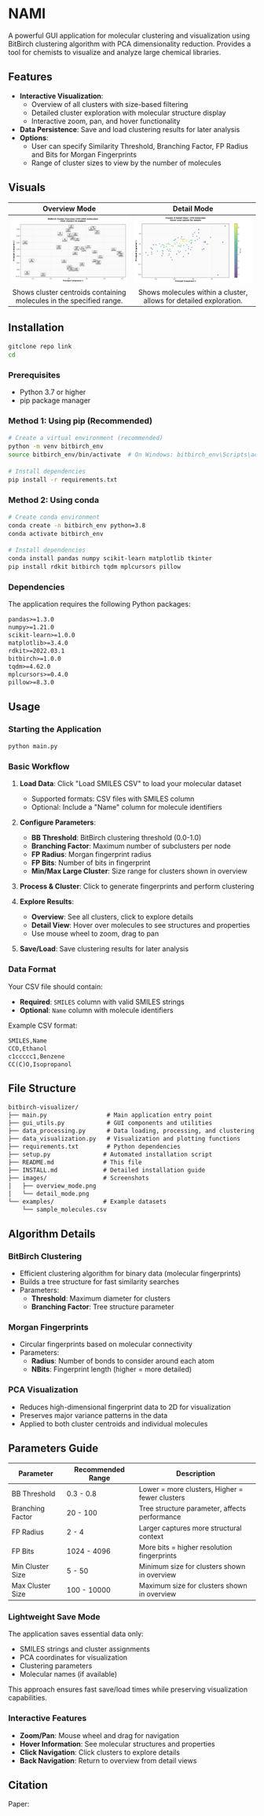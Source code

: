 # NAMI

A powerful GUI application for molecular clustering and visualization using BitBirch clustering algorithm with PCA dimensionality reduction. Provides a tool for chemists to visualize and analyze large chemical libraries.

## Features

- **Interactive Visualization**: 
  - Overview of all clusters with size-based filtering
  - Detailed cluster exploration with molecular structure display
  - Interactive zoom, pan, and hover functionality
- **Data Persistence**: Save and load clustering results for later analysis
- **Options**: 
   - User can specify Similarity Threshold, Branching Factor, FP Radius and Bits for Morgan Fingerprints
   - Range of cluster sizes to view by the number of molecules

## Visuals
<p align="center">

| Overview Mode | Detail Mode |
|:-------------:|:-----------:|
| ![Overview Mode](images/overview.png) | ![Detail Mode](images/detail.png) |
| Shows cluster centroids containing molecules in the specified range. | Shows molecules within a cluster, allows for detailed exploration. |

</p>

## Installation

```bash
gitclone repo link
cd 
```


### Prerequisites

- Python 3.7 or higher
- pip package manager

### Method 1: Using pip (Recommended)

```bash
# Create a virtual environment (recommended)
python -m venv bitbirch_env
source bitbirch_env/bin/activate  # On Windows: bitbirch_env\Scripts\activate

# Install dependencies
pip install -r requirements.txt
```

### Method 2: Using conda

```bash
# Create conda environment
conda create -n bitbirch_env python=3.8
conda activate bitbirch_env

# Install dependencies
conda install pandas numpy scikit-learn matplotlib tkinter
pip install rdkit bitbirch tqdm mplcursors pillow
```

### Dependencies

The application requires the following Python packages:

```
pandas>=1.3.0
numpy>=1.21.0
scikit-learn>=1.0.0
matplotlib>=3.4.0
rdkit>=2022.03.1
bitbirch>=1.0.0
tqdm>=4.62.0
mplcursors>=0.4.0
pillow>=8.3.0
```

## Usage

### Starting the Application

```bash
python main.py
```

### Basic Workflow

1. **Load Data**: Click "Load SMILES CSV" to load your molecular dataset
   - Supported formats: CSV files with SMILES column
   - Optional: Include a "Name" column for molecule identifiers

2. **Configure Parameters**:
   - **BB Threshold**: BitBirch clustering threshold (0.0-1.0)
   - **Branching Factor**: Maximum number of subclusters per node
   - **FP Radius**: Morgan fingerprint radius
   - **FP Bits**: Number of bits in fingerprint
   - **Min/Max Large Cluster**: Size range for clusters shown in overview

3. **Process & Cluster**: Click to generate fingerprints and perform clustering

4. **Explore Results**:
   - **Overview**: See all clusters, click to explore details
   - **Detail View**: Hover over molecules to see structures and properties
   - Use mouse wheel to zoom, drag to pan

5. **Save/Load**: Save clustering results for later analysis

### Data Format

Your CSV file should contain:
- **Required**: `SMILES` column with valid SMILES strings
- **Optional**: `Name` column with molecule identifiers

Example CSV format:
```csv
SMILES,Name
CCO,Ethanol
c1ccccc1,Benzene
CC(C)O,Isopropanol
```

## File Structure

```
bitbirch-visualizer/
├── main.py                 # Main application entry point
├── gui_utils.py            # GUI components and utilities
├── data_processing.py      # Data loading, processing, and clustering
├── data_visualization.py   # Visualization and plotting functions
├── requirements.txt        # Python dependencies
├── setup.py               # Automated installation script
├── README.md              # This file
├── INSTALL.md             # Detailed installation guide
├── images/                # Screenshots
│   ├── overview_mode.png
│   └── detail_mode.png
└── examples/              # Example datasets
    └── sample_molecules.csv
```

## Algorithm Details

### BitBirch Clustering
- Efficient clustering algorithm for binary data (molecular fingerprints)
- Builds a tree structure for fast similarity searches
- Parameters:
  - **Threshold**: Maximum diameter for clusters
  - **Branching Factor**: Tree structure parameter

### Morgan Fingerprints
- Circular fingerprints based on molecular connectivity
- Parameters:
  - **Radius**: Number of bonds to consider around each atom
  - **NBits**: Fingerprint length (higher = more detailed)

### PCA Visualization
- Reduces high-dimensional fingerprint data to 2D for visualization
- Preserves major variance patterns in the data
- Applied to both cluster centroids and individual molecules

## Parameters Guide

| Parameter | Recommended Range | Description |
|-----------|------------------|-------------|
| BB Threshold | 0.3 - 0.8 | Lower = more clusters, Higher = fewer clusters |
| Branching Factor | 20 - 100 | Tree structure parameter, affects performance |
| FP Radius | 2 - 4 | Larger captures more structural context |
| FP Bits | 1024 - 4096 | More bits = higher resolution fingerprints |
| Min Cluster Size | 5 - 50 | Minimum size for clusters shown in overview |
| Max Cluster Size | 100 - 10000 | Maximum size for clusters shown in overview |

### Lightweight Save Mode
The application saves essential data only:
- SMILES strings and cluster assignments
- PCA coordinates for visualization
- Clustering parameters
- Molecular names (if available)

This approach ensures fast save/load times while preserving visualization capabilities.

### Interactive Features
- **Zoom/Pan**: Mouse wheel and drag for navigation
- **Hover Information**: See molecular structures and properties
- **Click Navigation**: Click clusters to explore details
- **Back Navigation**: Return to overview from detail views

## Citation

Paper: 